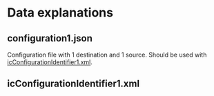 # Data explanations

## configuration1.json

Configuration file with 1 destination and 1 source. Should be used with [icConfigurationIdentifier1.xml](icConfigurationIdentifier1.xml).

## icConfigurationIdentifier1.xml
